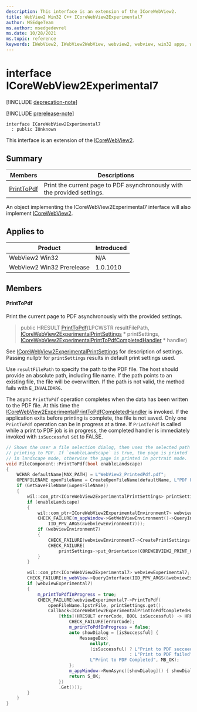 ```yaml
---
description: This interface is an extension of the ICoreWebView2.
title: WebView2 Win32 C++ ICoreWebView2Experimental7
author: MSEdgeTeam
ms.author: msedgedevrel
ms.date: 10/28/2021
ms.topic: reference
keywords: IWebView2, IWebView2WebView, webview2, webview, win32 apps, win32, edge, ICoreWebView2, ICoreWebView2Controller, browser control, edge html, ICoreWebView2Experimental7
---
```


# interface ICoreWebView2Experimental7

[!INCLUDE [deprecation-note](../includes/deprecation-note.md)]

[!INCLUDE [prerelease-note](../includes/prerelease-note.md)]

```
interface ICoreWebView2Experimental7
  : public IUnknown
```

This interface is an extension of the [ICoreWebView2](icorewebview2.md).

## Summary

 Members                        | Descriptions
--------------------------------|---------------------------------------------
[PrintToPdf](#printtopdf) | Print the current page to PDF asynchronously with the provided settings.

An object implementing the ICoreWebView2Experimental7 interface will also implement [ICoreWebView2](icorewebview2.md).

## Applies to

Product                         | Introduced
--------------------------------|---------------------------------------------
WebView2 Win32            |    N/A
WebView2 Win32 Prerelease |    1.0.1010

## Members

#### PrintToPdf

Print the current page to PDF asynchronously with the provided settings.

> public HRESULT [PrintToPdf](#printtopdf)(LPCWSTR resultFilePath, [ICoreWebView2ExperimentalPrintSettings](icorewebview2experimentalprintsettings.md) * printSettings, [ICoreWebView2ExperimentalPrintToPdfCompletedHandler](icorewebview2experimentalprinttopdfcompletedhandler.md) * handler)

See [ICoreWebView2ExperimentalPrintSettings](icorewebview2experimentalprintsettings.md) for description of settings. Passing nullptr for `printSettings` results in default print settings used.

Use `resultFilePath` to specify the path to the PDF file. The host should provide an absolute path, including file name. If the path points to an existing file, the file will be overwritten. If the path is not valid, the method fails with `E_INVALIDARG`.

The async `PrintToPdf` operation completes when the data has been written to the PDF file. At this time the [ICoreWebView2ExperimentalPrintToPdfCompletedHandler](icorewebview2experimentalprinttopdfcompletedhandler.md) is invoked. If the application exits before printing is complete, the file is not saved. Only one `PrintToPdf` operation can be in progress at a time. If `PrintToPdf` is called while a print to PDF job is in progress, the completed handler is immediately invoked with `isSuccessful` set to FALSE.

```cpp
// Shows the user a file selection dialog, then uses the selected path when
// printing to PDF. If `enableLandscape` is true, the page is printed
// in landscape mode, otherwise the page is printed in portrait mode.
void FileComponent::PrintToPdf(bool enableLandscape)
{
    WCHAR defaultName[MAX_PATH] = L"WebView2_PrintedPdf.pdf";
    OPENFILENAME openFileName = CreateOpenFileName(defaultName, L"PDF File\0*.pdf\0");
    if (GetSaveFileName(&openFileName))
    {
        wil::com_ptr<ICoreWebView2ExperimentalPrintSettings> printSettings = nullptr;
        if (enableLandscape)
        {
            wil::com_ptr<ICoreWebView2ExperimentalEnvironment7> webviewEnvironment7;
            CHECK_FAILURE(m_appWindow->GetWebViewEnvironment()->QueryInterface(
                IID_PPV_ARGS(&webviewEnvironment7)));
            if (webviewEnvironment7)
            {
                CHECK_FAILURE(webviewEnvironment7->CreatePrintSettings(&printSettings));
                CHECK_FAILURE(
                    printSettings->put_Orientation(COREWEBVIEW2_PRINT_ORIENTATION_LANDSCAPE));
            }
        }

        wil::com_ptr<ICoreWebView2Experimental7> webviewExperimental7;
        CHECK_FAILURE(m_webView->QueryInterface(IID_PPV_ARGS(&webviewExperimental7)));
        if (webviewExperimental7)
        {
            m_printToPdfInProgress = true;
            CHECK_FAILURE(webviewExperimental7->PrintToPdf(
                openFileName.lpstrFile, printSettings.get(),
                Callback<ICoreWebView2ExperimentalPrintToPdfCompletedHandler>(
                    [this](HRESULT errorCode, BOOL isSuccessful) -> HRESULT {
                        CHECK_FAILURE(errorCode);
                        m_printToPdfInProgress = false;
                        auto showDialog = [isSuccessful] {
                            MessageBox(
                                nullptr,
                                (isSuccessful) ? L"Print to PDF succeeded"
                                               : L"Print to PDF failed",
                                L"Print to PDF Completed", MB_OK);
                        };
                        m_appWindow->RunAsync([showDialog]() { showDialog(); });
                        return S_OK;
                    })
                    .Get()));
        }
    }
}
```

